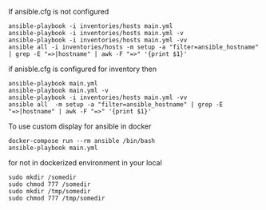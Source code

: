 If ansible.cfg is not configured
```
ansible-playbook -i inventories/hosts main.yml
ansible-playbook -i inventories/hosts main.yml -v
ansible-playbook -i inventories/hosts main.yml -vv
ansible all -i inventories/hosts -m setup -a "filter=ansible_hostname" | grep -E "=>|hostname" | awk -F "=>" '{print $1}'

```

if anisble.cfg is configured for inventory then
```
ansible-playbook main.yml
ansible-playbook main.yml -v
ansible-playbook -i inventories/hosts main.yml -vv
ansible all  -m setup -a "filter=ansible_hostname" | grep -E "=>|hostname" | awk -F "=>" '{print $1}'

```


To use custom display 
for ansible in docker
```
docker-compose run --rm ansible /bin/bash
ansible-playbook main.yml
```

for not in dockerized environment in your local

```
sudo mkdir /somedir
sudo chmod 777 /somedir
sudo mkdir /tmp/somedir
sudo chmod 777 /tmp/somedir
```
